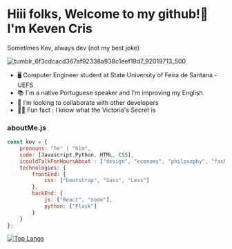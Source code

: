 
# Hiii folks, Welcome to my github!👋 I'm Keven Cris

Sometimes Kev, always dev (not my best joke)

![tumblr_6f3cdcacd367af92338a938c1eef19d7_92019713_500](https://user-images.githubusercontent.com/52084984/154314293-c5725bff-701f-4cef-874e-74381c3c58b2.gif)

- 🖥️ Computer Engineer student at State University of Feira de Santana - UEFS
- 📚 I'm a native Portuguese speaker and I'm improving my English.
- 👯 I’m looking to collaborate with other developers
- 🕵🏼 Fun fact : I know what the Victoria's Secret is

### aboutMe.js

```javascript
const kev = {
    pronouns: "he" | "him",
    code: [Javascript,Python, HTML, CSS],
    icouldTalkForHoursAbout : ["design", "economy", "philosophy", "fashion", "music", "anime"],
    technologies: {
        frontEnd: {
            css: ["bootstrap", "Sass", "Less"]
        },
        backEnd: {
            js: ["React", "node"],
            python: ["Flask"]
        }        
    }
};
```

[![Top Langs](https://github-readme-stats.vercel.app/api/top-langs/?username=anuraghazra&theme=dark&layout=compact)](https://github.com/anuraghazra/github-readme-stats)

